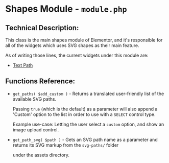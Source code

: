 # Shapes Module - `module.php`

## Technical Description:

This class is the main shapes module of Elementor, and it's responsible for all of the widgets which uses SVG shapes as their main feature.

As of writing those lines, the current widgets under this module are:
- [Text Path](widgets/text-path.md)

## Functions Reference:

- `get_paths( $add_custom )` - Returns a translated user-friendly list of the available SVG paths.

  Passing `true` (which is the default) as a parameter will also append a 'Custom' option to the list in order to use with a `SELECT` control type.

  Example use-case: Letting the user select a `custom` option, and show an image upload control.


- `get_path_svg( $path )` - Gets an SVG path name as a parameter and returns its SVG markup from the `svg-paths/` folder

	under the assets directory.
